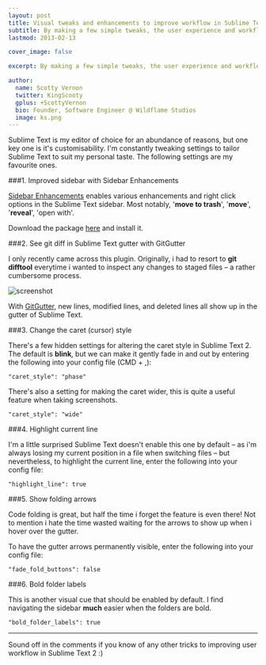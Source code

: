 ```yaml
---
layout: post
title: Visual tweaks and enhancements to improve workflow in Sublime Text
subtitle: By making a few simple tweaks, the user experience and workflow within Sublime Text 2 can be improved.
lastmod: 2013-02-13

cover_image: false

excerpt: By making a few simple tweaks, the user experience and workflow within Sublime Text 2 can be improved.

author:
  name: Scotty Vernon
  twitter: KingScooty
  gplus: +ScottyVernon 
  bio: Founder, Software Engineer @ Wildflame Studios
  image: ks.png
---
```


Sublime Text is my editor of choice for an abundance of reasons, but one key one is it's customisability. I'm constantly tweaking settings to tailor Sublime Text to suit my personal taste. The following settings are my favourite ones.

###1. Improved sidebar with Sidebar Enhancements

[Sidebar Enhancements](https://github.com/titoBouzout/SideBarEnhancements/) enables various enhancements and right click options in the Sublime Text sidebar. Most notably, '**move to trash**', '**move**', '**reveal**', 'open with'.

Download the package [here](https://github.com/titoBouzout/SideBarEnhancements/) and install it.

###2. See git diff in Sublime Text gutter with GitGutter

I only recently came across this plugin. Originally, i had to resort to **git difftool** everytime i wanted to inspect any changes to staged files &ndash; a rather cumbersome process.

![screenshot](https://raw.github.com/jisaacks/GitGutter/master/screenshot.png)

With [GitGutter](https://github.com/jisaacks/GitGutter), new lines, modified lines, and deleted lines all show up in the gutter of Sublime Text.


###3. Change the caret (cursor) style

There's a few hidden settings for altering the caret style in Sublime Text 2. The default is **blink**, but we can make it gently fade in and out by entering the following into your config file (CMD + ,):

```
"caret_style": "phase"
```

There's also a setting for making the caret wider, this is quite a useful feature when taking screenshots.

```
"caret_style": "wide"
```

###4. Highlight current line

I'm a little surprised Sublime Text doesn't enable this one by default &ndash; as i'm always losing my current position in a file when switching files &ndash; but nevertheless, to highlight the current line, enter the following into your config file:

```
"highlight_line": true
```

###5. Show folding arrows

Code folding is great, but half the time i forget the feature is even there! Not to mention i hate the time wasted waiting for the arrows to show up when i hover over the gutter.

To have the gutter arrows permanently visible, enter the following into your config file:

```
"fade_fold_buttons": false
```

###6. Bold folder labels

This is another visual cue that should be enabled by default. I find navigating the sidebar **much** easier when the folders are bold.

```
"bold_folder_labels": true
```

-----

Sound off in the comments if you know of any other tricks to improving user workflow in Sublime Text 2 :)